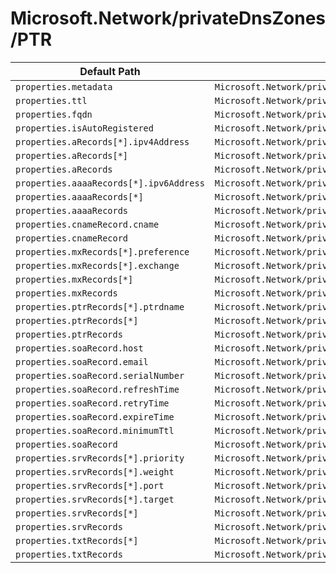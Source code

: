 # Microsoft.Network/privateDnsZones/PTR

| Default Path | Alias |
|---|---|
| `properties.metadata` | `Microsoft.Network/privateDnsZones/PTR/metadata` |
| `properties.ttl` | `Microsoft.Network/privateDnsZones/PTR/ttl` |
| `properties.fqdn` | `Microsoft.Network/privateDnsZones/PTR/fqdn` |
| `properties.isAutoRegistered` | `Microsoft.Network/privateDnsZones/PTR/isAutoRegistered` |
| `properties.aRecords[*].ipv4Address` | `Microsoft.Network/privateDnsZones/PTR/aRecords[*].ipv4Address` |
| `properties.aRecords[*]` | `Microsoft.Network/privateDnsZones/PTR/aRecords[*]` |
| `properties.aRecords` | `Microsoft.Network/privateDnsZones/PTR/aRecords` |
| `properties.aaaaRecords[*].ipv6Address` | `Microsoft.Network/privateDnsZones/PTR/aaaaRecords[*].ipv6Address` |
| `properties.aaaaRecords[*]` | `Microsoft.Network/privateDnsZones/PTR/aaaaRecords[*]` |
| `properties.aaaaRecords` | `Microsoft.Network/privateDnsZones/PTR/aaaaRecords` |
| `properties.cnameRecord.cname` | `Microsoft.Network/privateDnsZones/PTR/cnameRecord.cname` |
| `properties.cnameRecord` | `Microsoft.Network/privateDnsZones/PTR/cnameRecord` |
| `properties.mxRecords[*].preference` | `Microsoft.Network/privateDnsZones/PTR/mxRecords[*].preference` |
| `properties.mxRecords[*].exchange` | `Microsoft.Network/privateDnsZones/PTR/mxRecords[*].exchange` |
| `properties.mxRecords[*]` | `Microsoft.Network/privateDnsZones/PTR/mxRecords[*]` |
| `properties.mxRecords` | `Microsoft.Network/privateDnsZones/PTR/mxRecords` |
| `properties.ptrRecords[*].ptrdname` | `Microsoft.Network/privateDnsZones/PTR/ptrRecords[*].ptrdname` |
| `properties.ptrRecords[*]` | `Microsoft.Network/privateDnsZones/PTR/ptrRecords[*]` |
| `properties.ptrRecords` | `Microsoft.Network/privateDnsZones/PTR/ptrRecords` |
| `properties.soaRecord.host` | `Microsoft.Network/privateDnsZones/PTR/soaRecord.host` |
| `properties.soaRecord.email` | `Microsoft.Network/privateDnsZones/PTR/soaRecord.email` |
| `properties.soaRecord.serialNumber` | `Microsoft.Network/privateDnsZones/PTR/soaRecord.serialNumber` |
| `properties.soaRecord.refreshTime` | `Microsoft.Network/privateDnsZones/PTR/soaRecord.refreshTime` |
| `properties.soaRecord.retryTime` | `Microsoft.Network/privateDnsZones/PTR/soaRecord.retryTime` |
| `properties.soaRecord.expireTime` | `Microsoft.Network/privateDnsZones/PTR/soaRecord.expireTime` |
| `properties.soaRecord.minimumTtl` | `Microsoft.Network/privateDnsZones/PTR/soaRecord.minimumTtl` |
| `properties.soaRecord` | `Microsoft.Network/privateDnsZones/PTR/soaRecord` |
| `properties.srvRecords[*].priority` | `Microsoft.Network/privateDnsZones/PTR/srvRecords[*].priority` |
| `properties.srvRecords[*].weight` | `Microsoft.Network/privateDnsZones/PTR/srvRecords[*].weight` |
| `properties.srvRecords[*].port` | `Microsoft.Network/privateDnsZones/PTR/srvRecords[*].port` |
| `properties.srvRecords[*].target` | `Microsoft.Network/privateDnsZones/PTR/srvRecords[*].target` |
| `properties.srvRecords[*]` | `Microsoft.Network/privateDnsZones/PTR/srvRecords[*]` |
| `properties.srvRecords` | `Microsoft.Network/privateDnsZones/PTR/srvRecords` |
| `properties.txtRecords[*]` | `Microsoft.Network/privateDnsZones/PTR/txtRecords[*]` |
| `properties.txtRecords` | `Microsoft.Network/privateDnsZones/PTR/txtRecords` |

